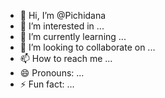 - 👋 Hi, I’m @Pichidana
- 👀 I’m interested in ...
- 🌱 I’m currently learning ...
- 💞️ I’m looking to collaborate on ...
- 📫 How to reach me ...
- 😄 Pronouns: ...
- ⚡ Fun fact: ...

<!---
Pichidana/Pichidana is a ✨ special ✨ repository because its `README.md` (this file) appears on your GitHub profile.
You can click the Preview link to take a look at your changes.
--->
